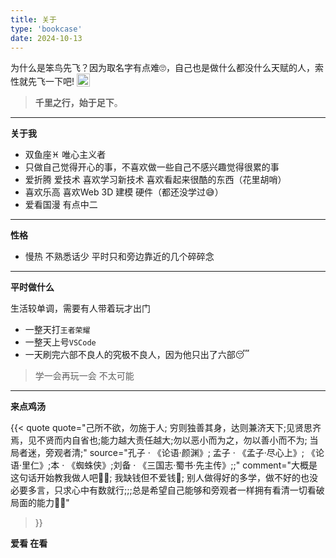 ```yaml
---
title: 关于
type: 'bookcase'
date: 2024-10-13
---
```


<p>
为什么是笨鸟先飞？因为取名字有点难🙄，自己也是做什么都没什么天赋的人，索性就先飞一下吧!

<img src="/icons/bird-dark.svg" alt="bird icon" style="display: inline-block; width: 1.5em; height: 1.5em; vertical-align: text-bottom;">

</p>

> **千里之行，始于足下**。

---

**关于我**
- 双鱼座♓ 唯心主义者
- 只做自己觉得开心的事，不喜欢做一些自己不感兴趣觉得很累的事
- 爱折腾 爱技术 喜欢学习新技术 喜欢看起来很酷的东西（花里胡哨）
- 喜欢乐高 喜欢Web 3D 建模 硬件（都还没学过😅）
- 爱看国漫 有点中二

---

**性格**
- 慢热 不熟悉话少 平时只和旁边靠近的几个碎碎念

---

**平时做什么**

生活较单调，需要有人带着玩才出门
- 一整天打`王者荣耀`
- 一整天上号`VSCode`
- 一天刷完六部不良人的究极不良人，因为他只出了六部😴

> 学一会再玩一会 不太可能

---

**来点鸡汤**

{{< quote
    quote="己所不欲，勿施于人; 穷则独善其身，达则兼济天下;见贤思齐焉，见不贤而内自省也;能力越大责任越大;勿以恶小而为之，勿以善小而不为; 当局者迷，旁观者清;"
    source="孔子 · 《论语·颜渊》; 孟子 · 《孟子·尽心上》; 《论语·里仁》;本 · 《蜘蛛侠》;刘备 · 《三国志·蜀书·先主传》;;"
    comment="大概是这句话开始教我做人吧👨‍🏫; 我缺钱但不爱钱💸; 别人做得好的多学，做不好的也没必要多言，只求心中有数就行;;;总是希望自己能够和旁观者一样拥有看清一切看破局面的能力🕵️‍♂️"
>}}

**爱看 在看**
